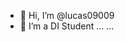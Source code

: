 - 👋 Hi, I’m @lucas09009
- 👀 I’m a DI Student ...
   ...

<!---
lucas09009/lucas09009 is a ✨ special ✨ repository because its `README.md` (this file) appears on your GitHub profile.
You can click the Preview link to take a look at your changes.
--->
